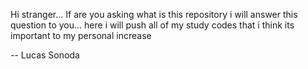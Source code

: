 Hi stranger...
If are you asking what is this repository i will answer this question to you... here i will push all of my study codes that i think its important to my personal increase

-- Lucas Sonoda
